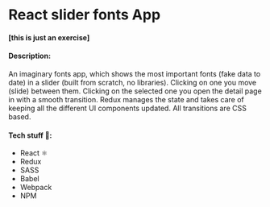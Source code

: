 # React slider fonts App

#### \[this is just an exercise\]

#### Description:
An imaginary fonts app, which shows the most important fonts (fake data to date) in a slider (built from scratch, no libraries). Clicking on one you move (slide) between them. Clicking on the selected one you open the detail page in with a smooth transition. Redux manages the state and takes care of keeping all the different UI components updated. All transitions are CSS based.

#### Tech stuff 👾:
- React ⚛️
- Redux
- SASS
- Babel
- Webpack
- NPM